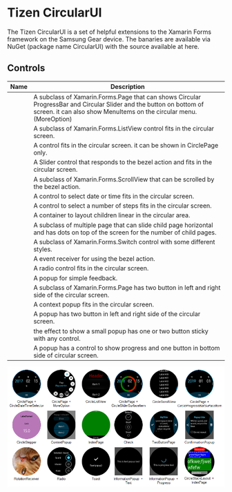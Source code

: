 # Tizen CircularUI

The Tizen CircularUI is a set of helpful extensions to the Xamarin Forms framework on the Samsung Gear device.
The banaries are available via NuGet (package name CircularUI) with the source available at here.

## Controls

| Name                                             | Description  |
| -------------------------------------------------| -------------|
| [](xref:CircularUI.CirclePage)                   | A subclass of Xamarin.Forms.Page that can shows Circular ProgressBar and Circular Slider and the button on bottom of screen. it can also show MenuItems on the circular menu.(MoreOption) |
| [](xref:CircularUI.CircleListView)               | A subclass of Xamarin.Forms.ListView control fits in the circular screen. |
| [](xref:CircularUI.CircleProgressBarSurfaceItem) | A control  fits in the circular screen. it can be shown in CirclePage only. |
| [](xref:CircularUI.CircleSliderSurfaceItem)      | A Slider control that responds to the bezel action and fits in the circular screen. |
| [](xref:CircularUI.CircleScrollView)             | A subclass of Xamarin.Forms.ScrollView that can be scrolled by the bezel action. |
| [](xref:CircularUI.CircleDateTimeSelector)       | A control to select date or time fits in the circular screen. |
| [](xref:CircularUI.CircleStepper)                | A control to select a number of steps fits in the circular screen. |
| [](xref:CircularUI.CircleStackLayout)            | A container to layout children linear in the circular area. |
| [](xref:CircularUI.IndexPage)                    | A subclass of multiple page that can slide child page horizontal and has dots on top of the screen for the number of child pages. |
| [](xref:CircularUI.Check)                        | A subclass of Xamarin.Forms.Switch control with some different styles. |
| [](xref:CircularUI.IRotaryEventReceiver )        | A event receiver for using the bezel action. |
| [](xref:CircularUI.Radio)                        | A radio control fits in the circular screen. |
| [](xref:CircularUI.Toast)                        | A popup for simple feedback. |
| [](xref:CircularUI.TwoButtonPage)                | A subclass of Xamarin.Forms.Page has two button in left and right side of the circular screen. |
| [](xref:CircularUI.ContextPopup)                 | A context popup fits in the circular screen. |
| [](xref:CircularUI.ConfirmationPopup)            | A popup has two button in left and right side of the circular screen. |
| [](xref:CircularUI.ConfirmPopupEffect)           | the effect to show a small popup has one or two button sticky with any control. |
| [](xref:CircularUI.InformationPopup)             | A popup has a control to show progress and one button in bottom side of circular screen. |

![widgets](widgets.png)
